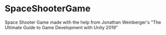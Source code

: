 # SpaceShooterGame
Space Shooter Game made with the help from Jonathan Weinberger's "The Ultimate Guide to Game Development with Unity 2019"
